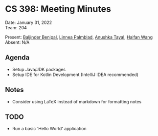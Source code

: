 # CS 398: Meeting Minutes  
Date: January 31, 2022  
Team: 204  

Present: [Baljinder Benipal](https://git.uwaterloo.ca/bs2benip), [Linnea Palmblad](https://git.uwaterloo.ca/lpalmbla), [Anushka Tayal](https://git.uwaterloo.ca/atayal), [Haifan Wang](https://git.uwaterloo.ca/h769wang)  
Absent: N/A  

## Agenda  
- Setup Java/JDK packages
- Setup IDE for Kotlin Development (IntelliJ IDEA recommended)

## Notes  
- Consider using LaTeX instead of markdown for formatting notes

## TODO  
- Run a basic 'Hello World' application